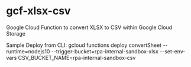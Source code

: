 # gcf-xlsx-csv
Google Cloud Function to convert XLSX to CSV within Google Cloud Storage

Sample Deploy from CLI:
gcloud functions deploy convertSheet --runtime=nodejs10 --trigger-bucket=rpa-internal-sandbox-xlsx --set-env-vars CSV_BUCKET_NAME=rpa-internal-sandbox-csv
